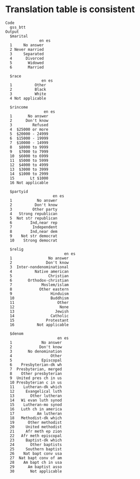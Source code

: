 # Translation table is consistent

    Code
      gss_btt
    Output
      $marital
                   en es
      1     No answer   
      2 Never married   
      3     Separated   
      4      Divorced   
      5       Widowed   
      6       Married   
      
      $race
                    en es
      1          Other   
      2          Black   
      3          White   
      4 Not applicable   
      
      $rincome
                     en es
      1       No answer   
      2      Don't know   
      3         Refused   
      4  $25000 or more   
      5  $20000 - 24999   
      6  $15000 - 19999   
      7  $10000 - 14999   
      8   $8000 to 9999   
      9   $7000 to 7999   
      10  $6000 to 6999   
      11  $5000 to 5999   
      12  $4000 to 4999   
      13  $3000 to 3999   
      14  $1000 to 2999   
      15       Lt $1000   
      16 Not applicable   
      
      $partyid
                         en es
      1           No answer   
      2          Don't know   
      3         Other party   
      4   Strong republican   
      5  Not str republican   
      6        Ind,near rep   
      7         Independent   
      8        Ind,near dem   
      9    Not str democrat   
      10    Strong democrat   
      
      $relig
                              en es
      1                No answer   
      2               Don't know   
      3  Inter-nondenominational   
      4          Native american   
      5                Christian   
      6       Orthodox-christian   
      7             Moslem/islam   
      8            Other eastern   
      9                 Hinduism   
      10                Buddhism   
      11                   Other   
      12                    None   
      13                  Jewish   
      14                Catholic   
      15              Protestant   
      16          Not applicable   
      
      $denom
                           en es
      1             No answer   
      2            Don't know   
      3       No denomination   
      4                 Other   
      5             Episcopal   
      6    Presbyterian-dk wh   
      7  Presbyterian, merged   
      8    Other presbyterian   
      9  United pres ch in us   
      10 Presbyterian c in us   
      11    Lutheran-dk which   
      12     Evangelical luth   
      13       Other lutheran   
      14   Wi evan luth synod   
      15    Lutheran-mo synod   
      16   Luth ch in america   
      17          Am lutheran   
      18   Methodist-dk which   
      19      Other methodist   
      20     United methodist   
      21     Afr meth ep zion   
      22   Afr meth episcopal   
      23     Baptist-dk which   
      24       Other baptists   
      25     Southern baptist   
      26    Nat bapt conv usa   
      27  Nat bapt conv of am   
      28    Am bapt ch in usa   
      29      Am baptist asso   
      30       Not applicable   
      

